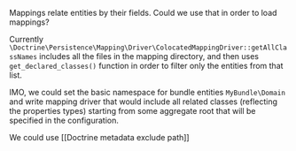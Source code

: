 Mappings relate entities by their fields. Could we use that in order to load mappings?

Currently `\Doctrine\Persistence\Mapping\Driver\ColocatedMappingDriver::getAllClassNames` includes all the files in the mapping directory, and then uses `get_declared_classes()` function in order to filter only the entities from that list.

IMO, we could set the basic namespace for bundle entities `MyBundle\Domain` and write mapping driver that would include all related classes (reflecting the properties types) starting from some aggregate root that will be specified in the configuration.

We could use [[Doctrine metadata exclude path]]